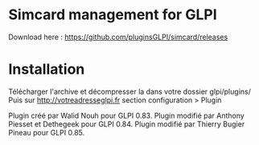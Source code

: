 Simcard management for GLPI
=================

Download here : https://github.com/pluginsGLPI/simcard/releases

Installation
=================
Télécharger l'archive et décompresser la dans votre dossier glpi/plugins/
Puis sur http://votreadresseglpi.fr section configuration > Plugin

Plugin créé par Walid Nouh pour GLPI 0.83.
Plugin modifié par Anthony Piesset et Dethegeek pour GLPI 0.84.
Plugin modifié par Thierry Bugier Pineau pour GLPI 0.85.
